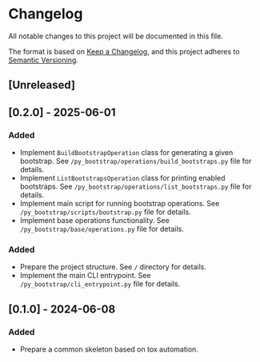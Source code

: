 # <bootstrap-title> Changelog

All notable changes to this project will be documented in this file.

The format is based on [Keep a Changelog](https://keepachangelog.com/en/1.1.0/),
and this project adheres to [Semantic Versioning](https://semver.org/spec/v2.0.0.html).

## [Unreleased]

## [0.2.0] - 2025-06-01
### Added
- Implement `BuildBootstrapOperation` class for generating a given bootstrap. See `/py_bootstrap/operations/build_bootstraps.py` file for details.
- Implement `ListBootstrapsOperation` class for printing enabled bootstraps. See `/py_bootstrap/operations/list_bootstraps.py` file for details.
- Implement main script for running bootstrap operations. See `/py_bootstrap/scripts/bootstrap.py` file for details.
- Implement base operations functionality. See `/py_bootstrap/base/operations.py` file for details.

### Added
- Prepare the project structure. See `/` directory for details.
- Implement the main CLI entrypoint. See `/py_bootstrap/cli_entrypoint.py` file for details.

## [0.1.0] - 2024-06-08

### Added
- Prepare a common skeleton based on tox automation.
